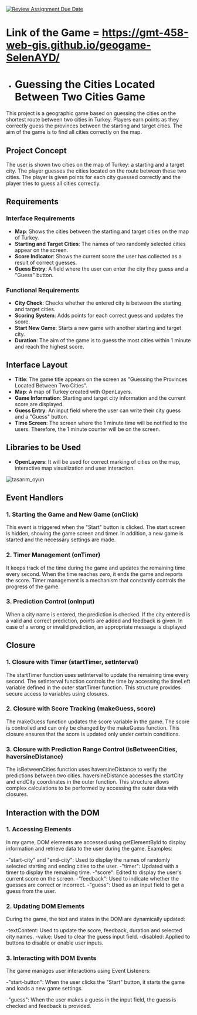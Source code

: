 [![Review Assignment Due Date](https://classroom.github.com/assets/deadline-readme-button-22041afd0340ce965d47ae6ef1cefeee28c7c493a6346c4f15d667ab976d596c.svg)](https://classroom.github.com/a/ATV5e7Id)
# Link of the Game = https://gmt-458-web-gis.github.io/geogame-SelenAYD/
- # Guessing the Cities Located Between Two Cities Game

This project is a geographic game based on guessing the cities on the shortest route between two cities in Turkey. Players earn points as they correctly guess the provinces between the starting and target cities. The aim of the game is to find all cities correctly on the map.

## Project Concept

The user is shown two cities on the map of Turkey: a starting and a target city. The player guesses the cities located on the route between these two cities. The player is given points for each city guessed correctly and the player tries to guess all cities correctly.

## Requirements

### Interface Requirements

- **Map**: Shows the cities between the starting and target cities on the map of Turkey.
- **Starting and Target Cities**: The names of two randomly selected cities appear on the screen.
- **Score Indicator**: Shows the current score the user has collected as a result of correct guesses.
- **Guess Entry**: A field where the user can enter the city they guess and a "Guess" button.

### Functional Requirements

- **City Check**: Checks whether the entered city is between the starting and target cities.
- **Scoring System**: Adds points for each correct guess and updates the score.
- **Start New Game**: Starts a new game with another starting and target city.
- **Duration**: The aim of the game is to guess the most cities within 1 minute and reach the highest score.

## Interface Layout

- **Title**: The game title appears on the screen as "Guessing the Provinces Located Between Two Cities".
- **Map**: A map of Turkey created with OpenLayers.
- **Game Information**: Starting and target city information and the current score are displayed.
- **Guess Entry**: An input field where the user can write their city guess and a "Guess" button.
- **Time Screen**: The screen where the 1 minute time will be notified to the users. Therefore, the 1 minute counter will be on the screen.

## Libraries to be Used

- **OpenLayers**: It will be used for correct marking of cities on the map, interactive map visualization and user interaction.

![tasarım_oyun](https://github.com/user-attachments/assets/965d780a-74cd-4a99-819f-62bca7256bad)


## Event Handlers

### 1. Starting the Game and New Game (onClick)
This event is triggered when the "Start" button is clicked. The start screen is hidden, showing the game screen and timer. In addition, a new game is started and the necessary settings are made.

### 2. Timer Management (onTimer)
It keeps track of the time during the game and updates the remaining time every second. When the time reaches zero, it ends the game and reports the score. Timer management is a mechanism that constantly controls the progress of the game.

### 3. Prediction Control (onInput)
When a city name is entered, the prediction is checked. If the city entered is a valid and correct prediction, points are added and feedback is given. In case of a wrong or invalid prediction, an appropriate message is displayed

## Closure

### 1. Closure with Timer (startTimer, setInterval)
The startTimer function uses setInterval to update the remaining time every second. The setInterval function controls the time by accessing the timeLeft variable defined in the outer startTimer function. This structure provides secure access to variables using closures.

### 2. Closure with Score Tracking (makeGuess, score)
The makeGuess function updates the score variable in the game. The score is controlled and can only be changed by the makeGuess function. This closure ensures that the score is updated only under certain conditions.

### 3. Closure with Prediction Range Control (isBetweenCities, haversineDistance)
The isBetweenCities function uses haversineDistance to verify the predictions between two cities. haversineDistance accesses the startCity and endCity coordinates in the outer function. This structure allows complex calculations to be performed by accessing the outer data with closures.

## Interaction with the DOM 

### 1. Accessing Elements
In my game, DOM elements are accessed using getElementById to display information and retrieve data to the user during the game. Examples:

-"start-city" and "end-city": Used to display the names of randomly selected starting and ending cities to the user.
-"timer": Updated with a timer to display the remaining time.
-"score": Edited to display the user's current score on the screen.
-"feedback": Used to indicate whether the guesses are correct or incorrect.
-"guess": Used as an input field to get a guess from the user.

### 2. Updating DOM Elements
During the game, the text and states in the DOM are dynamically updated:

-textContent: Used to update the score, feedback, duration and selected city names.
-value: Used to clear the guess input field.
-disabled: Applied to buttons to disable or enable user inputs.

### 3. Interacting with DOM Events
The game manages user interactions using Event Listeners:

-"start-button": When the user clicks the "Start" button, it starts the game and loads a new game settings.

-"guess": When the user makes a guess in the input field, the guess is checked and feedback is provided.
